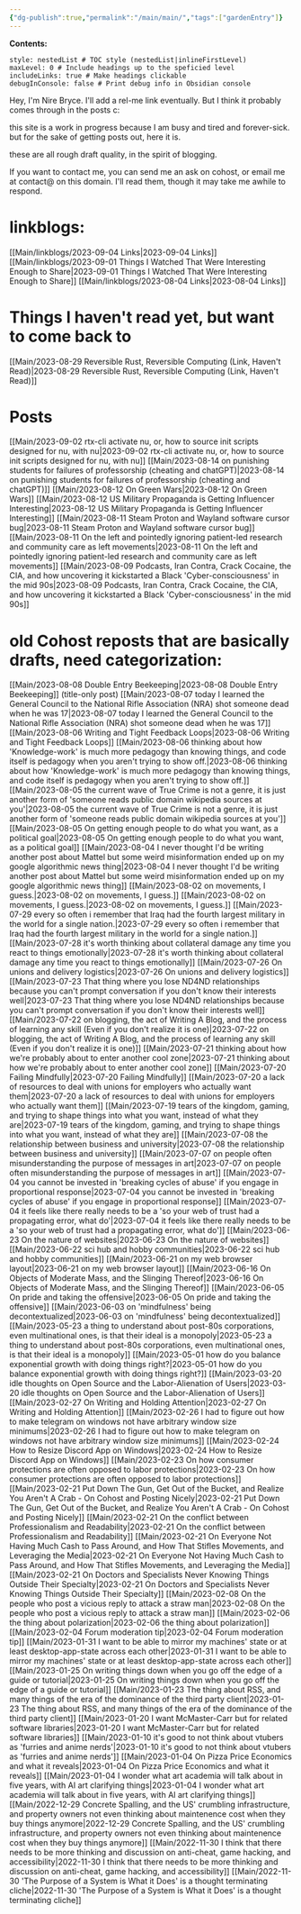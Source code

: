 ```yaml
---
{"dg-publish":true,"permalink":"/main/main/","tags":["gardenEntry"]}
---
```


**Contents:**
```table-of-contents
style: nestedList # TOC style (nestedList|inlineFirstLevel)
maxLevel: 0 # Include headings up to the speficied level
includeLinks: true # Make headings clickable
debugInConsole: false # Print debug info in Obsidian console
```


Hey, I'm Nire Bryce.  I'll add a rel-me link eventually.  But I think it probably comes through in the posts c:

this site is a work in progress because I am busy and tired and forever-sick.
but for the sake of getting posts out, here it is.

these are all rough draft quality, in the spirit of blogging.

If you want to contact me, you can send me an ask on cohost, or email me at contact@ on this domain.  I'll read them, though it may take me awhile to respond.

# linkblogs:
[[Main/linkblogs/2023-09-04 Links\|2023-09-04 Links]]
[[Main/linkblogs/2023-09-01 Things I Watched That Were Interesting Enough to Share\|2023-09-01 Things I Watched That Were Interesting Enough to Share]]
[[Main/linkblogs/2023-08-04 Links\|2023-08-04 Links]]


# Things I haven't read yet, but want to come back to
[[Main/2023-08-29 Reversible Rust, Reversible Computing (Link, Haven't Read)\|2023-08-29 Reversible Rust, Reversible Computing (Link, Haven't Read)]]

# Posts
[[Main/2023-09-02 rtx-cli activate nu, or, how to source init scripts designed for nu, with nu\|2023-09-02 rtx-cli activate nu, or, how to source init scripts designed for nu, with nu]]
[[Main/2023-08-14 on punishing students for failures of professorship (cheating and chatGPT)\|2023-08-14 on punishing students for failures of professorship (cheating and chatGPT)]]
[[Main/2023-08-12 On Green Wars\|2023-08-12 On Green Wars]]
[[Main/2023-08-12 US Military Propaganda is Getting Influencer Interesting\|2023-08-12 US Military Propaganda is Getting Influencer Interesting]]
[[Main/2023-08-11 Steam Proton and Wayland software cursor bug\|2023-08-11 Steam Proton and Wayland software cursor bug]]
[[Main/2023-08-11 On the left and pointedly ignoring patient-led research and community care as left movements\|2023-08-11 On the left and pointedly ignoring patient-led research and community care as left movements]]
[[Main/2023-08-09 Podcasts, Iran Contra, Crack Cocaine, the CIA, and how uncovering it kickstarted a Black 'Cyber-consciousness' in the mid 90s\|2023-08-09 Podcasts, Iran Contra, Crack Cocaine, the CIA, and how uncovering it kickstarted a Black 'Cyber-consciousness' in the mid 90s]]

# old Cohost reposts that are basically drafts, need categorization:

[[Main/2023-08-08 Double Entry Beekeeping\|2023-08-08 Double Entry Beekeeping]] (title-only post)
[[Main/2023-08-07 today I learned the General Council to the National Rifle Association (NRA) shot someone dead when he was 17\|2023-08-07 today I learned the General Council to the National Rifle Association (NRA) shot someone dead when he was 17]]
[[Main/2023-08-06 Writing and Tight Feedback Loops\|2023-08-06 Writing and Tight Feedback Loops]]
[[Main/2023-08-06 thinking about how 'Knowledge-work' is much more pedagogy than knowing things, and code itself is pedagogy when you aren't trying to show off.\|2023-08-06 thinking about how 'Knowledge-work' is much more pedagogy than knowing things, and code itself is pedagogy when you aren't trying to show off.]]
[[Main/2023-08-05 the current wave of True Crime is not a genre, it is just another form of 'someone reads public domain wikipedia sources at you'\|2023-08-05 the current wave of True Crime is not a genre, it is just another form of 'someone reads public domain wikipedia sources at you']]
[[Main/2023-08-05 On getting enough people to do what you want, as a political goal\|2023-08-05 On getting enough people to do what you want, as a political goal]]
[[Main/2023-08-04 I never thought I'd be writing another post about Mattel but some weird misinformation ended up on my google algorithmic news thing\|2023-08-04 I never thought I'd be writing another post about Mattel but some weird misinformation ended up on my google algorithmic news thing]]
[[Main/2023-08-02 on movements, I guess.\|2023-08-02 on movements, I guess.]]
[[Main/2023-08-02 on movements, I guess.\|2023-08-02 on movements, I guess.]]
[[Main/2023-07-29 every so often i remember that Iraq had the fourth largest military in the world for a single nation.\|2023-07-29 every so often i remember that Iraq had the fourth largest military in the world for a single nation.]]
[[Main/2023-07-28 it's worth thinking about collateral damage any time you react to things emotionally\|2023-07-28 it's worth thinking about collateral damage any time you react to things emotionally]]
[[Main/2023-07-26 On unions and delivery logistics\|2023-07-26 On unions and delivery logistics]]
[[Main/2023-07-23 That thing where you lose ND4ND relationships because you can't prompt conversation if you don't know their interests well\|2023-07-23 That thing where you lose ND4ND relationships because you can't prompt conversation if you don't know their interests well]]
[[Main/2023-07-22 on blogging, the act of Writing A Blog, and the process of learning any skill (Even if you don't realize it is one)\|2023-07-22 on blogging, the act of Writing A Blog, and the process of learning any skill (Even if you don't realize it is one)]]
[[Main/2023-07-21 thinking about how we're probably about to enter another cool zone\|2023-07-21 thinking about how we're probably about to enter another cool zone]]
[[Main/2023-07-20 Failing Mindfully\|2023-07-20 Failing Mindfully]]
[[Main/2023-07-20 a lack of resources to deal with unions for employers who actually want them\|2023-07-20 a lack of resources to deal with unions for employers who actually want them]]
[[Main/2023-07-19 tears of the kingdom, gaming, and trying to shape things into what you want, instead of what they are\|2023-07-19 tears of the kingdom, gaming, and trying to shape things into what you want, instead of what they are]]
[[Main/2023-07-08 the relationship between business and university\|2023-07-08 the relationship between business and university]]
[[Main/2023-07-07 on people often misunderstanding the purpose of messages in art\|2023-07-07 on people often misunderstanding the purpose of messages in art]]
[[Main/2023-07-04 you cannot be invested in 'breaking cycles of abuse' if you engage in proportional response\|2023-07-04 you cannot be invested in 'breaking cycles of abuse' if you engage in proportional response]]
[[Main/2023-07-04 it feels like there really needs to be a 'so your web of trust had a propagating error, what do'\|2023-07-04 it feels like there really needs to be a 'so your web of trust had a propagating error, what do']]
[[Main/2023-06-23 On the nature of websites\|2023-06-23 On the nature of websites]]
[[Main/2023-06-22 sci hub and hobby communities\|2023-06-22 sci hub and hobby communities]]
[[Main/2023-06-21 on my web browser layout\|2023-06-21 on my web browser layout]]
[[Main/2023-06-16 On Objects of Moderate Mass, and the Slinging Thereof\|2023-06-16 On Objects of Moderate Mass, and the Slinging Thereof]]
[[Main/2023-06-05 On pride and taking the offensive\|2023-06-05 On pride and taking the offensive]]
[[Main/2023-06-03 on 'mindfulness' being decontextualized\|2023-06-03 on 'mindfulness' being decontextualized]]
[[Main/2023-05-23 a thing to understand about post-80s corporations, even multinational ones, is that their ideal is a monopoly\|2023-05-23 a thing to understand about post-80s corporations, even multinational ones, is that their ideal is a monopoly]]
[[Main/2023-05-01 how do you balance exponential growth with doing things right?\|2023-05-01 how do you balance exponential growth with doing things right?]]
[[Main/2023-03-20 idle thoughts on Open Source and the Labor-Alienation of Users\|2023-03-20 idle thoughts on Open Source and the Labor-Alienation of Users]]
[[Main/2023-02-27 On Writing and Holding Attention\|2023-02-27 On Writing and Holding Attention]]
[[Main/2023-02-26 I had to figure out how to make telegram on windows not have arbitrary window size minimums\|2023-02-26 I had to figure out how to make telegram on windows not have arbitrary window size minimums]]
[[Main/2023-02-24 How to Resize Discord App on Windows\|2023-02-24 How to Resize Discord App on Windows]]
[[Main/2023-02-23 On how consumer protections are often opposed to labor protections\|2023-02-23 On how consumer protections are often opposed to labor protections]]
[[Main/2023-02-21 Put Down The Gun, Get Out of the Bucket, and Realize You Aren't A Crab - On Cohost and Posting Nicely\|2023-02-21 Put Down The Gun, Get Out of the Bucket, and Realize You Aren't A Crab - On Cohost and Posting Nicely]]
[[Main/2023-02-21 On the conflict between Professionalism and Readability\|2023-02-21 On the conflict between Professionalism and Readability]]
[[Main/2023-02-21 On Everyone Not Having Much Cash to Pass Around, and How That Stifles Movements, and Leveraging the Media\|2023-02-21 On Everyone Not Having Much Cash to Pass Around, and How That Stifles Movements, and Leveraging the Media]]
[[Main/2023-02-21 On Doctors and Specialists Never Knowing Things Outside Their Specialty\|2023-02-21 On Doctors and Specialists Never Knowing Things Outside Their Specialty]]
[[Main/2023-02-08 On the people who post a vicious reply to attack a straw man\|2023-02-08 On the people who post a vicious reply to attack a straw man]]
[[Main/2023-02-06 the thing about polarization\|2023-02-06 the thing about polarization]]
[[Main/2023-02-04 Forum moderation tip\|2023-02-04 Forum moderation tip]]
[[Main/2023-01-31 I want to be able to mirror my machines' state or at least desktop-app-state across each other\|2023-01-31 I want to be able to mirror my machines' state or at least desktop-app-state across each other]]
[[Main/2023-01-25 On writing things down when you go off the edge of a guide or tutorial\|2023-01-25 On writing things down when you go off the edge of a guide or tutorial]]
[[Main/2023-01-23 The thing about RSS, and many things of the era of the dominance of the third party client\|2023-01-23 The thing about RSS, and many things of the era of the dominance of the third party client]]
[[Main/2023-01-20 I want McMaster-Carr but for related software libraries\|2023-01-20 I want McMaster-Carr but for related software libraries]]
[[Main/2023-01-10 it's good to not think about vtubers as 'furries and anime nerds'\|2023-01-10 it's good to not think about vtubers as 'furries and anime nerds']]
[[Main/2023-01-04 On Pizza Price Economics and what it reveals\|2023-01-04 On Pizza Price Economics and what it reveals]]
[[Main/2023-01-04 I wonder what art academia will talk about in five years, with AI art clarifying things\|2023-01-04 I wonder what art academia will talk about in five years, with AI art clarifying things]]
[[Main/2022-12-29 Concrete Spalling, and the US' crumbling infrastructure, and property owners not even thinking about maintenence cost when they buy things anymore\|2022-12-29 Concrete Spalling, and the US' crumbling infrastructure, and property owners not even thinking about maintenence cost when they buy things anymore]]
[[Main/2022-11-30 I think that there needs to be more thinking and discussion on anti-cheat, game hacking, and accessibility\|2022-11-30 I think that there needs to be more thinking and discussion on anti-cheat, game hacking, and accessibility]]
[[Main/2022-11-30 'The Purpose of a System is What it Does' is a thought terminating cliche\|2022-11-30 'The Purpose of a System is What it Does' is a thought terminating cliche]]
